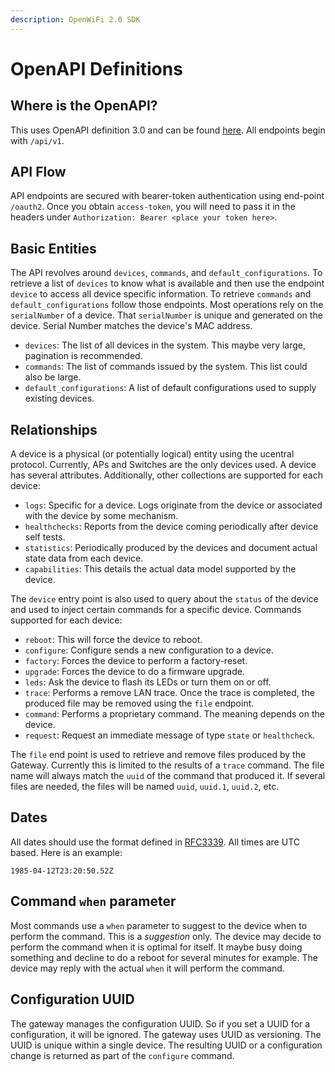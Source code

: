 ```yaml
---
description: OpenWiFi 2.0 SDK
---
```


# OpenAPI Definitions

## Where is the OpenAPI?

This uses OpenAPI definition 3.0 and can be found [here](https://github.com/Telecominfraproject/wlan-cloud-ucentralgw/blob/master/openapi/ucentral/owgw.yaml). All endpoints begin with `/api/v1`.

## API Flow

API endpoints are secured with bearer-token authentication using end-point `/oauth2`.
Once you obtain `access-token`, you will need to pass it in the headers under `Authorization: Bearer <place your token here>`.

## Basic Entities

The API revolves around `devices`, `commands`, and `default_configurations`.
To retrieve a list of `devices` to know what is available and then use the endpoint `device` to access all device specific information.
To retrieve `commands` and `default_configurations` follow those endpoints.
Most operations rely on the `serialNumber` of a device. That `serialNumber` is unique and generated on the device. Serial Number matches the device's MAC address.

* `devices`: The list of all devices in the system. This maybe very large, pagination is recommended.
* `commands`: The list of commands issued by the system. This list could also be large.
* `default_configurations`: A list of default configurations used to supply existing devices.

## Relationships

A device is a physical (or potentially logical) entity using the ucentral protocol.
Currently, APs and Switches are the only devices used. A device has several attributes.
Additionally, other collections are supported for each device:

* `logs`: Specific for a device. Logs originate from the device or associated with the device by some mechanism.
* `healthchecks`: Reports from the device coming periodically after device self tests.
* `statistics`: Periodically produced by the devices and document actual state data from each device.
* `capabilities`: This details the actual data model supported by the device.

The `device` entry point is also used to query about the `status` of the device and used to inject certain commands for a specific device.
Commands supported for each device:

* `reboot`: This will force the device to reboot.
* `configure`: Configure sends a new configuration to a device.
* `factory`: Forces the device to perform a factory-reset.
* `upgrade`: Forces the device to do a firmware upgrade.
* `leds`: Ask the device to flash its LEDs or turn them on or off.
* `trace`: Performs a remove LAN trace. Once the trace is completed, the produced file may be removed using the `file` endpoint.
* `command`: Performs a proprietary command. The meaning depends on the device.
* `request`: Request an immediate message of type `state` or `healthcheck`.

The `file` end point is used to retrieve and remove files produced by the Gateway. Currently this is limited to the results of a `trace` command. The file name will always match the `uuid` of the command that produced it. If several files are needed, the files will be named `uuid`, `uuid.1`, `uuid.2`, etc.

## Dates

All dates should use the format defined in [RFC3339](https://tools.ietf.org/html/rfc3339). All times are UTC based. Here is an example:

```
1985-04-12T23:20:50.52Z
```

## Command `when` parameter

Most commands use a `when` parameter to suggest to the device when to perform the command. This is a _suggestion_ only. The device may decide to perform the command when it is optimal for itself. It maybe busy doing something and decline to do a reboot for several minutes for example. The device may reply with the actual `when` it will perform the command.

## Configuration UUID

The gateway manages the configuration UUID. So if you set a UUID for a configuration, it will be ignored. The gateway uses UUID as versioning. The UUID is unique within a single device. The resulting UUID or a configuration change is returned as part of the `configure` command.
